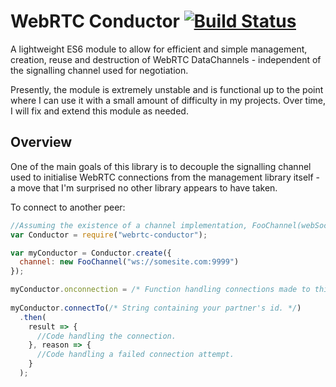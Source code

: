 # WebRTC Conductor [![Build Status](https://travis-ci.org/FelixMcFelix/webrtc-conductor.svg)](https://travis-ci.org/FelixMcFelix/webrtc-conductor)
A lightweight ES6 module to allow for efficient and simple management, creation, reuse and destruction of WebRTC DataChannels - independent of the signalling channel used for negotiation.

Presently, the module is extremely unstable and is functional up to the point where I can use it with a small amount of difficulty in my projects. Over time, I will fix and extend this module as needed.

## Overview
One of the main goals of this library is to decouple the signalling channel used to initialise WebRTC connections from the management library itself - a move that I'm surprised no other library appears to have taken.

To connect to another peer:
```javascript
//Assuming the existence of a channel implementation, FooChannel(webSocketAddr){...}
var Conductor = require("webrtc-conductor");

var myConductor = Conductor.create({
  channel: new FooChannel("ws://somesite.com:9999")
});

myConductor.onconnection = /* Function handling connections made to this system. */;
 
myConductor.connectTo(/* String containing your partner's id. */)
  .then(
    result => {
      //Code handling the connection.
    }, reason => {
      //Code handling a failed connection attempt.
    }
  );
```
